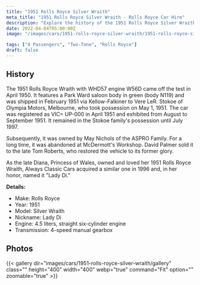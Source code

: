 ```yaml
---
title: "1951 Rolls Royce Silver Wraith"
meta_title: "1951 Rolls Royce Silver Wraith - Rolls Royce Car Hire"
description: "Explore the history of the 1951 Rolls Royce Silver Wraith, a beautifully restored vehicle once owned by the ASPRO family, now part of the Always Classic Cars fleet."
date: 2022-04-04T05:00:00Z
image: "/images/cars/1951-rolls-royce-silver-wraith/1951-rolls-royce-silver-wraith.jpg"

tags: ["4 Passengers", "Two-Tone", "Rolls Royce"]
draft: false
---
```

## History
The 1951 Rolls Royce Wraith with WHD57 engine W56D came off the test in April 1950. It features a Park Ward saloon body in green (body N119) and was shipped in February 1951 via Kellow-Falkiner to Vere LeR. Stokoe of Olympia Motors, Melbourne, who took possession on May 1, 1951. The car was registered as VIC= UP-000 in April 1951 and exhibited from August to September 1951. It remained in the Stokoe family's possession until July 1997.

Subsequently, it was owned by May Nichols of the ASPRO Family. For a long time, it was abandoned at McDermott's Workshop. David Palmer sold it to the late Tom Roberts, who restored the vehicle to its former glory.

As the late Diana, Princess of Wales, owned and loved her 1951 Rolls Royce Wraith, Always Classic Cars acquired a similar one in 1996 and, in her honor, named it "Lady Di."

**Details:**
- Make: Rolls Royce
- Year: 1951
- Model: Silver Wraith
- Nickname: Lady Di
- Engine: 4.5 liters, straight six-cylinder engine
- Transmission: 4-speed manual gearbox

## Photos
{{< gallery dir="images/cars/1951-rolls-royce-silver-wraith/gallery" class="" height="400" width="400" webp="true" command="Fit" option="" zoomable="true" >}}
